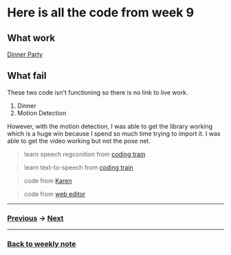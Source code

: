 # Here is all the code from week 9

## What work
[Dinner Party](http://127.0.0.1:8634/)

## What fail
These two code isn't functioning so there is no link to live work. 
1. Dinner
2. Motion Detection

However, with the motion detection, I was able to get the library working which is a huge win because I spend so much time trying to import it. I was able to get the video working but not the pose net.

> learn speech regconition from [coding train](https://www.youtube.com/watch?v=q_bXBcmfTJM)

> learn text-to-speech from [coding train](https://www.youtube.com/watch?v=v0CHV33wDsI)

> code from [Karen](https://github.com/Simandy/codewords/blob/master/processing/poseNet_test/poseNet_test.js)

> code from [web editor](https://editor.p5js.org/kylemcdonald/sketches/H1OoUd9h7)


---------------------------------------------------
### [Previous](https://github.com/napasornc/c0dew0rd/tree/master/processing/week%2008) -> [Next](https://github.com/napasornc/c0dew0rd/tree/master/processing/week%2010)  

--------------------------------------------------
### [Back to weekly note](https://github.com/napasornc/c0dew0rd)


